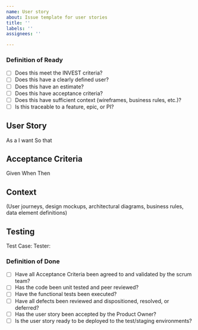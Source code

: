```yaml
---
name: User story
about: Issue template for user stories
title: ''
labels: ''
assignees: ''

---
```


### Definition of Ready
- [ ] Does this meet the INVEST criteria?
- [ ] Does this have a clearly defined user?
- [ ] Does this have an estimate?
- [ ] Does this have acceptance criteria?
- [ ] Does this have sufficient context (wireframes, business rules, etc.)?
- [ ] Is this traceable to a feature, epic, or PI?

## User Story
As a 
I want
So that

## Acceptance Criteria
Given
When
Then

## Context
(User journeys, design mockups, architectural diagrams, business rules, data element definitions)

## Testing
Test Case:
Tester:

### Definition of Done
- [ ] Have all Acceptance Criteria been agreed to and validated by the scrum team?
- [ ] Has the code been unit tested and peer reviewed?
- [ ] Have the functional tests been executed?
- [ ] Have all defects been reviewed and dispositioned, resolved, or deferred?
- [ ] Has the user story been accepted by the Product Owner?
- [ ] Is the user story ready to be deployed to the test/staging environments?
